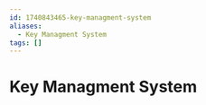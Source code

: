 ```yaml
---
id: 1740843465-key-managment-system
aliases:
  - Key Managment System
tags: []
---
```


# Key Managment System

